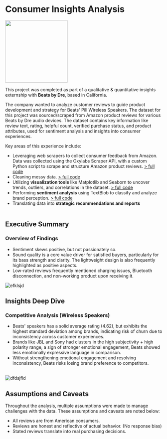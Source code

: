 # Consumer Insights Analysis
<img src="https://github.com/user-attachments/assets/11233608-f2cc-4944-ae09-4519bb68a4b2" width="200"/>

This project was completed as part of a qualitative & quantitative insights externship with **Beats by Dre**, based in California.

The company wanted to analyze customer reviews to guide product development and strategy for Beats' Pill Wireless Speakers. The dataset for this project was sourced/scraped from Amazon product reviews for various Beats by Dre audio devices. The dataset contains key information like review text, rating, helpful count, verified purchase status, and product attributes, used for sentiment analysis and insights into consumer experiences.

Key areas of this experience include:
- Leveraging web scrapers to collect consumer feedback from Amazon. Data was collected using the Oxylabs Scraper API, with a custom Python script to scrape and structure Amazon product reviews. [> full code](Amazon_Review_Scraper.ipynb)<br>
- Cleaning messy data. [> full code](Beats_Data_Cleaning.ipynb)<br>
- Utilizing **visualization tools** like Matplotlib and Seaborn to uncover trends, outliers, and correlations in the dataset. [> full code](Beats_Visualizations.ipynb)<br>
- Performing **sentiment analysis** using TextBlob to classify and analyze brand perception. [> full code](Sentiment_Analysis.ipynb)<br>
- Translating data into **strategic recommendations and reports**<br><br>

## Executive Summary
### Overview of Findings

- Sentiment skews positive, but not passionately so.
- Sound quality is a core value driver for satisfied buyers, particularly for its bass strength and clarity. The lightweight design is also frequently highlighted as positive aspects.
- Low-rated reviews frequently mentioned charging issues, Bluetooth disconnection, and non-working product upon receiving it. 

![efklsjd](https://github.com/user-attachments/assets/4dbb2be4-11f9-40e2-9694-45cdcaa15af7)

## Insights Deep Dive
### Competitive Analysis (Wireless Speakers)
- Beats' speakers has a solid average rating (4.62), but exhibits the highest standard deviation among brands, indicating risk of churn due to inconsistency across customer experiences.
- Brands like JBL and Sony had clusters in the high subjectivity + high polarity range, a sign of stronger emotional engagement, Beats showed less emotionally expressive language in comparison.
- Without strengthening emotional engagement and resolving inconsistency, Beats risks losing brand preference to competitors.<br><br>
  
![dfdsjfld](https://github.com/user-attachments/assets/501ba66e-f193-4176-a031-d59c3b357746)








## Assumptions and Caveats
Throughout the analysis, multiple assumptions were made to manage challenges with the data. These assumptions and caveats are noted below:

- All reviews are from American consumers.
- Reviews are honest and reflective of actual behavior. (No response bias)
- Stated reviews translate into real purchasing decisions.






